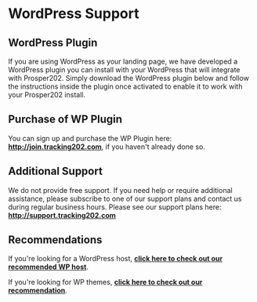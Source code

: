 # WordPress Support

## WordPress Plugin

If you are using WordPress as your landing page, we have developed a WordPress plugin you can install with your WordPress that will integrate with Prosper202. Simply download the WordPress plugin below and follow the instructions inside the plugin once activated to enable it to work with your Prosper202 install.

## Purchase of WP Plugin

You can sign up and purchase the WP Plugin here: **http://join.tracking202.com**, if you haven't already done so.

## Additional Support

We do not provide free support. If you need help or require additional assistance, please subscribe to one of our support plans and contact us during regular business hours. Please see our support plans here:
**http://support.tracking202.com**

## Recommendations

If you're looking for a WordPress host, **[click here to check out our recommended WP host](../tools--resources/00-resources.md#section--wp-engine-premium-managed-wordpress-hosting-http-click202-com-tracking202-redirect-dl-php-t202id-1144164-t202kw-wpe-202resources-)**.

If you're looking for WP themes, **[click here to check out our recommendation](../tools--resources/00-resources.md#section--wordpress-themes-designed-to-make-you-money-http-click202-com-tracking202-redirect-dl-php-t202id-8131715-t202kw-themeisle-202resources-)**.
